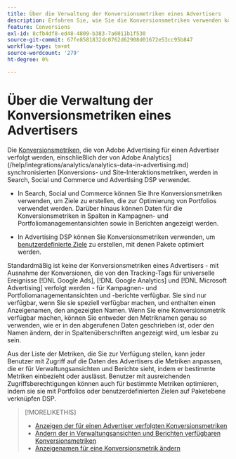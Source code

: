 ```yaml
---
title: Über die Verwaltung der Konversionsmetriken eines Advertisers
description: Erfahren Sie, wie Sie die Konversionsmetriken verwenden können, die von Adobe Advertising für einen Advertiser verfolgt werden.
feature: Conversions
exl-id: 8cfb4df8-ed48-4809-b383-7a6011b1f530
source-git-commit: 67fe8581832dc0762d62908d01672e53cc95b847
workflow-type: tm+mt
source-wordcount: '279'
ht-degree: 0%

---
```


# Über die Verwaltung der Konversionsmetriken eines Advertisers

Die [Konversionsmetriken](/help/search-social-commerce/glossary.md#c-d), die von Adobe Advertising für einen Advertiser verfolgt werden, einschließlich der von Adobe Analytics](/help/integrations/analytics/analytics-data-in-advertising.md) synchronisierten [Konversions- und Site-Interaktionsmetriken, werden in Search, Social und Commerce und Advertising DSP verwendet.

* In Search, Social und Commerce können Sie Ihre Konversionsmetriken verwenden, um Ziele zu erstellen, die zur Optimierung von Portfolios verwendet werden. Darüber hinaus können Daten für die Konversionsmetriken in Spalten in Kampagnen- und Portfoliomanagementansichten sowie in Berichten angezeigt werden.

* In Advertising DSP können Sie Konversionsmetriken verwenden, um [benutzerdefinierte Ziele](/help/dsp/optimization/custom-goal.md) zu erstellen, mit denen Pakete optimiert werden.

Standardmäßig ist keine der Konversionsmetriken eines Advertisers - mit Ausnahme der Konversionen, die von den Tracking-Tags für universelle Ereignisse [!DNL Google Ads], [!DNL Google Analytics] und [!DNL Microsoft Advertising] verfolgt werden - für Kampagnen- und Portfoliomanagementansichten und -berichte verfügbar. Sie sind nur verfügbar, wenn Sie sie speziell verfügbar machen, und enthalten einen Anzeigenamen, den angezeigten Namen. Wenn Sie eine Konversionsmetrik verfügbar machen, können Sie entweder den Metriknamen genau so verwenden, wie er in den abgerufenen Daten geschrieben ist, oder den Namen ändern, der in Spaltenüberschriften angezeigt wird, um lesbar zu sein.

Aus der Liste der Metriken, die Sie zur Verfügung stellen, kann jeder Benutzer mit Zugriff auf die Daten des Advertisers die Metriken anpassen, die er für Verwaltungsansichten und Berichte sieht, indem er bestimmte Metriken einbezieht oder auslässt. Benutzer mit ausreichenden Zugriffsberechtigungen können auch für bestimmte Metriken optimieren, indem sie sie mit Portfolios oder benutzerdefinierten Zielen auf Paketebene verknüpfen DSP.

>[!MORELIKETHIS]
>
>* [Anzeigen der für einen Advertiser verfolgten Konversionsmetriken](conversion-metric-view-tracked.md)
>* [Ändern der in Verwaltungsansichten und Berichten verfügbaren Konversionsmetriken](conversion-metric-edit-available.md)
>* [Anzeigenamen für eine Konversionsmetrik ändern](conversion-metric-edit-display-name.md)
